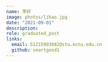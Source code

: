 ```yaml
---
name: 李好
image: photos/lihao.jpg
date: "2021-09-01"
description: 
role: graduated_post
links:
  email: 51215903082@stu.ecnu.edu.cn
  github: smartgood1
---
```


